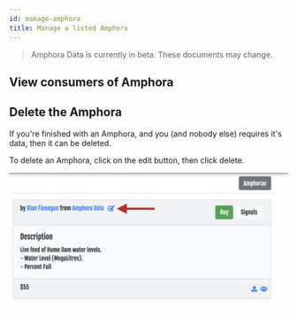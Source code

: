 ```yaml
---
id: manage-amphora
title: Manage a listed Amphora
---
```


> Amphora Data is currently in beta. These documents may change.

## View consumers of Amphora

## Delete the Amphora

If you're finished with an Amphora, and you (and nobody else) requires it's data, then it can be deleted.

To delete an Amphora, click on the edit button, then click delete.

![How to edit an Amphora, Screenshot](../assets/screenshots/edit_amphora_button.png)
